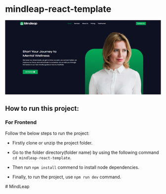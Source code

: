 
# mindleap-react-template
![mindleap-react-template](/src/assets/github-cover.png)

## How to run this project:

### For Frontend 
Follow the below steps to run the project: 
- Firstly clone or unzip the project folder.
* Go to the folder directory(folder name) by using the following command ``` cd mindleap-react-template ```.
+ Then run `` npm install `` commend to install node dependencies.
- Finally, to run the project, use ``npm run dev`` command.

#   M i n d L e a p 
 
 